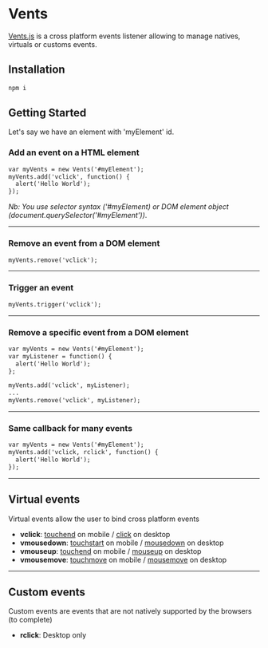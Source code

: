 # Vents
[Vents.js](https://github.com/maximetch/Vents) is a cross platform events listener allowing to manage natives, virtuals or customs events.

## Installation

```html
npm i
```

## Getting Started
Let's say we have an element with 'myElement' id.

### Add an event on a HTML element

```html
var myVents = new Vents('#myElement');
myVents.add('vclick', function() {
  alert('Hello World');
});
```
_Nb: You use selector syntax ('#myElement) or DOM element object (document.querySelector('#myElement'))_.

---

### Remove an event from a DOM element

```html
myVents.remove('vclick');
```

---

### Trigger an event

```html
myVents.trigger('vclick');
```

---

### Remove a specific event from a DOM element

```html
var myVents = new Vents('#myElement');
var myListener = function() {
  alert('Hello World');
};

myVents.add('vclick', myListener);
...
myVents.remove('vclick', myListener);
```

---

### Same callback for many events
```html
var myVents = new Vents('#myElement');
myVents.add('vclick, rclick', function() {
  alert('Hello World');
});
```

---

## Virtual events
Virtual events allow the user to bind cross platform events

- __vclick__: [touchend](https://developer.mozilla.org/en-US/docs/Web/Events/touchend) on mobile / [click](https://developer.mozilla.org/en-US/docs/Web/Events/click) on desktop
- __vmousedown__: [touchstart](https://developer.mozilla.org/en-US/docs/Web/Events/touchstart) on mobile / [mousedown](https://developer.mozilla.org/en-US/docs/Web/Events/mousedown) on desktop
- __vmouseup__: [touchend](https://developer.mozilla.org/en-US/docs/Web/Events/touchend) on mobile / [mouseup](https://developer.mozilla.org/en-US/docs/Web/Events/mouseup) on desktop
- __vmousemove__: [touchmove](https://developer.mozilla.org/en-US/docs/Web/Events/touchmove) on mobile / [mousemove](https://developer.mozilla.org/en-US/docs/Web/Events/mousemove) on desktop

---

## Custom events
Custom events are events that are not natively supported by the browsers (to complete)

- __rclick__: Desktop only
